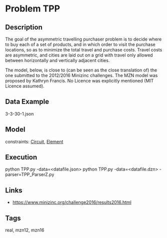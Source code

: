 # Problem TPP
## Description
The goal of the asymmetric travelling purchaser problem is to decide where to buy each of a set of products,
and in which order to visit the purchase locations, so as to minimize the total travel and purchase costs.
Travel costs are asymmetric, and cities are laid out on a grid with travel only allowed between horizontally and vertically adjacent cities.

The model, below, is close to (can be seen as the close translation of) the one submitted to the 2012/2016 Minizinc challenges.
The MZN model was proposed by Kathryn Francis.
No Licence was explicitly mentioned (MIT Licence assumed).

## Data Example
  3-3-30-1.json

## Model
  constraints: [Circuit](http://pycsp.org/documentation/constraints/Circuit), [Element](http://pycsp.org/documentation/constraints/Element)

## Execution
  python TPP.py -data=<datafile.json>
  python TPP.py -data=<datafile.dzn> -parser=TPP_ParserZ.py

## Links
  - https://www.minizinc.org/challenge2016/results2016.html

## Tags
  real, mzn12, mzn16
